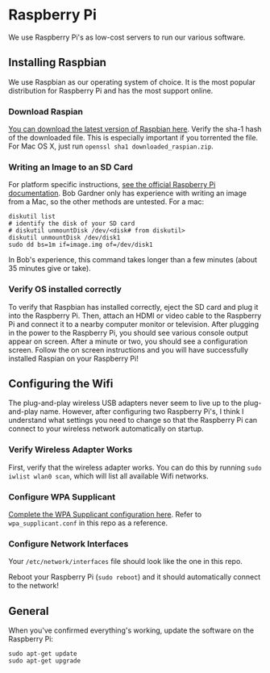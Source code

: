 # Raspberry Pi
We use Raspberry Pi's as low-cost servers to run our various software.


## Installing Raspbian
We use Raspbian as our operating system of choice. It is the most popular
distribution for Raspberry Pi and has the most support online.

### Download Raspian
[You can download the latest version of Raspbian
here](http://www.raspberrypi.org/downloads/). Verify the sha-1 hash of the
downloaded file. This is especially important if you torrented the file. For
Mac OS X, just run `openssl sha1 downloaded_raspian.zip`.

### Writing an Image to an SD Card
For platform specific instructions, [see the official Raspberry Pi
documentation](http://www.raspberrypi.org/documentation/installation/installing-images/).
Bob Gardner only has experience with writing an image from a Mac, so the other
methods are untested. For a mac:
```
diskutil list
# identify the disk of your SD card
# diskutil unmountDisk /dev/<disk# from diskutil>
diskutil unmountDisk /dev/disk1
sudo dd bs=1m if=image.img of=/dev/disk1
```

In Bob's experience, this command takes longer than a few minutes (about 35
minutes give or take).

### Verify OS installed correctly
To verify that Raspbian has installed correctly, eject the SD card and plug it
into the Raspberry Pi. Then, attach an HDMI or video cable to the Raspberry Pi
and connect it to a nearby computer monitor or television. After plugging in
the power to the Raspberry Pi, you should see various console output appear on
screen. After a minute or two, you should see a configuration screen. Follow
the on screen instructions and you will have successfully installed Raspian on
your Raspberry Pi!


## Configuring the Wifi
The plug-and-play wireless USB adapters never seem to live up to the
plug-and-play name. However, after configuring two Raspberry Pi's, I think I
understand what settings you need to change so that the Raspberry Pi can
connect to your wireless network automatically on startup.

### Verify Wireless Adapter Works
First, verify that the wireless adapter works. You can do this by running `sudo
iwlist wlan0 scan`, which will list all available Wifi networks.

### Configure WPA Supplicant
[Complete the WPA Supplicant configuration
here](http://www.raspberrypi.org/documentation/installation/installing-images/).
Refer to `wpa_supplicant.conf` in this repo as a reference.

### Configure Network Interfaces
Your `/etc/network/interfaces` file should look like the one in this repo.

Reboot your Raspberry Pi (`sudo reboot`) and it should automatically connect to
the network!


## General
When you've confirmed everything's working, update the software on the
Raspberry Pi:
```
sudo apt-get update
sudo apt-get upgrade
```
